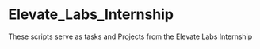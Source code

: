 # Elevate_Labs_Internship
These scripts serve as tasks and Projects from the Elevate Labs Internship
